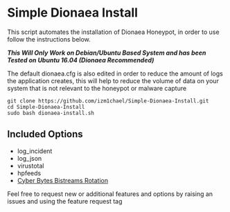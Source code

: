 # Simple Dionaea Install
This script automates the installation of Dionaea Honeypot, in order to use follow the instructions below. 

***This Will Only Work on Debian/Ubuntu Based System and has been Tested on Ubuntu 16.04 (Dionaea Recommended)***

The default dionaea.cfg is also edited in order to reduce the amount of logs the application creates, this will help to reduce the volume of data on your system that is not relevant to the honeypot or malware capture

	git clone https://github.com/izm1chael/Simple-Dionaea-Install.git
	cd Simple-Dionaea-Install
	sudo bash dionaea-install.sh

## Included Options

 - log_incident
 - log_json
 - virustotal
 - hpfeeds
 - [Cyber Bytes Bistreams Rotation](https://github.com/izm1chael/Dionaea-Bistream-Rotation)

Feel free to request new or additional features and options by raising an issues and using the feature request tag

